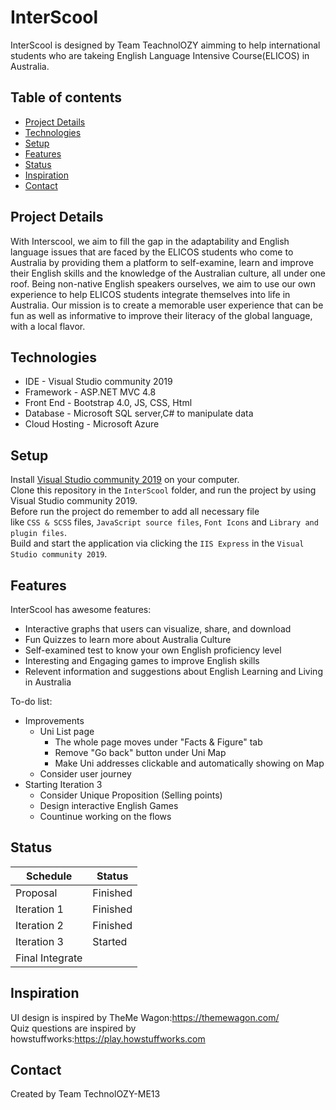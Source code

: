 # InterScool
InterScool is designed by Team TeachnolOZY aimming to help international students who are takeing English Language Intensive Course(ELICOS) in Australia. 

## Table of contents
* [Project Details](#project-details)
* [Technologies](#technologies)
* [Setup](#setup)
* [Features](#features)
* [Status](#status)
* [Inspiration](#inspiration)
* [Contact](#contact)

## Project Details
With Interscool, we aim to fill the gap in the adaptability and English language issues that are faced by the ELICOS students who come to Australia by providing them a platform to self-examine, learn and improve their English skills and the knowledge of the Australian culture, all under one roof. Being non-native English speakers ourselves, we aim to use our own experience to help ELICOS students integrate themselves into life in Australia. Our mission is to create a memorable user experience that can be fun as well as informative to improve their literacy of the global language, with a local flavor.

## Technologies
* IDE - Visual Studio community 2019 
* Framework - ASP.NET MVC 4.8
* Front End - Bootstrap 4.0, JS, CSS, Html
* Database - Microsoft SQL server,C# to manipulate data
* Cloud Hosting - Microsoft Azure

## Setup
Install [Visual Studio community 2019](https://visualstudio.microsoft.com/downloads/) on your computer.<br/>
Clone this repository in the `InterScool` folder, and run the project by using Visual Studio community 2019.<br />
Before run the project do remember to add all necessary file <br />like `CSS & SCSS` files, `JavaScript source files`, `Font Icons` and `Library and plugin files`.<br />
Build and start the application via clicking the `IIS Express` in the `Visual Studio community 2019`.<br/>

## Features
InterScool has awesome features:
* Interactive graphs that users can visualize, share, and download
* Fun Quizzes to learn more about Australia Culture
* Self-examined test to know your own English proficiency level
* Interesting and Engaging games to improve English skills
* Relevent information and suggestions about English Learning and Living in Australia

To-do list:
* Improvements
  * Uni List page 
    * The whole page moves under "Facts & Figure" tab
    * Remove "Go back" button under Uni Map
    * Make Uni addresses clickable and automatically showing on Map
  * Consider user journey
* Starting Iteration 3
  * Consider Unique Proposition (Selling points)
  * Design interactive English Games
  * Countinue working on the flows

## Status
| Schedule | Status |
|----------|--------|
| Proposal | Finished |
| Iteration 1 | Finished |
| Iteration 2 | Finished |
| Iteration 3 | Started |
| Final Integrate |             |

## Inspiration
UI design is inspired by TheMe Wagon:https://themewagon.com/          
Quiz questions are inspired by howstuffworks:https://play.howstuffworks.com

## Contact
Created by Team TechnolOZY-ME13 
